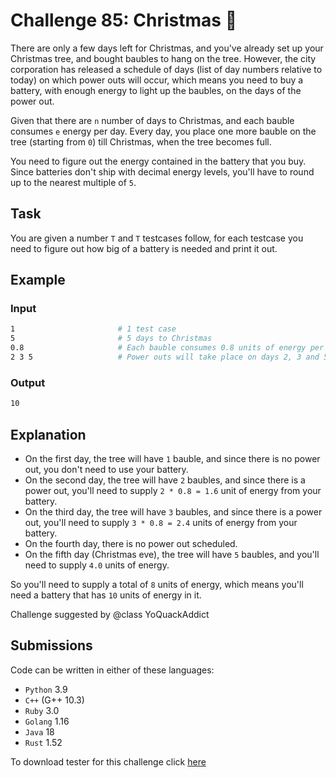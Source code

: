 # Challenge 85: Christmas 🎄

There are only a few days left for Christmas, and you've already set up your Christmas tree, and bought baubles to hang on the tree. However, the city corporation has released a schedule of days (list of day numbers relative to today) on which power outs will occur, which means you need to buy a battery, with enough energy to light up the baubles, on the days of the power out.

Given that there are `n` number of days to Christmas, and each bauble consumes `e` energy per day. Every day, you place one more bauble on the tree (starting from `0`) till Christmas, when the tree becomes full.

You need to figure out the energy contained in the battery that you buy. Since batteries don't ship with decimal energy levels, you'll have to round up to the nearest multiple of `5`.

## Task

You are given a number `T` and `T` testcases follow, for each testcase you need to figure out how big of a battery is needed and print it out.

## Example

### Input

```sh
1                       # 1 test case
5                       # 5 days to Christmas
0.8                     # Each bauble consumes 0.8 units of energy per day
2 3 5                   # Power outs will take place on days 2, 3 and 5
```

### Output

```sh
10
```

## Explanation

- On the first day, the tree will have `1` bauble, and since there is no power out, you don't need to use your battery.
- On the second day, the tree will have `2` baubles, and since there is a power out, you'll need to supply `2 * 0.8 = 1.6` unit of energy from your battery.
- On the third day, the tree will have `3` baubles, and since there is a power out, you'll need to supply `3 * 0.8 = 2.4` units of energy from your battery.
- On the fourth day, there is no power out scheduled.
- On the fifth day (Christmas eve), the tree will have `5` baubles, and you'll need to supply `4.0` units of energy.

So you'll need to supply a total of `8` units of energy, which means you'll need a battery that has `10` units of energy in it.

Challenge suggested by @class YoQuackAddict

## Submissions

Code can be written in either of these languages:

- `Python` 3.9
- `C++` (G++ 10.3)
- `Ruby` 3.0
- `Golang` 1.16
- `Java` 18
- `Rust` 1.52

To download tester for this challenge click [here](https://downgit.github.io/#/home?url=https://github.com/Pomroka/TWT_Challenges_Tester/tree/master/Challenge_85)
